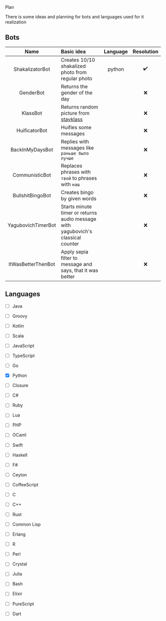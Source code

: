  Plan

There is some ideas and planning for bots and languages used for it realization

## Bots

| Name               | Basic idea                                                                       | Language | Resolution |
| :---:              | :---                                                                             | :---:    | :---:      |
| ShakalizatorBot    | Creates 10/10 shakalized photo from regular photo                                | python   |  :heavy_check_mark: |
| GenderBot          | Returns the gender of the day                                                    |          | :x:        |
| KlassBot           | Returns random picture from [stavklass](http://stavklass.ru)                     |          | :x:        |
| HuificatorBot      | Huifies some messages                                                            |          | :x:        |
| BackInMyDaysBot    | Replies with messages like `раньше было лучше`                                   |          | :x:        |
| CommunisticBot     | Replaces phrases with `твой` to phrases with `наш`                               |          | :x:        |
| BullshitBingoBot   | Creates bingo by given words                                                     |          | :x:        |
| YagubovichTimerBot | Starts minute timer or returns audio message with yagubovich's classical counter |          | :x:        |
| ItWasBetterThenBot | Apply sepia filter to message and says, that it was better                       |          | :x:        |


## Languages

- [ ] Java
- [ ] Groovy
- [ ] Kotlin
- [ ] Scala
- [ ] JavaScript
- [ ] TypeScript
- [ ] Go
- [x] Python
- [ ] Closure
- [ ] C#
- [ ] Ruby
- [ ] Lua
- [ ] PHP
- [ ] OCaml
- [ ] Swift
- [ ] Haskell
- [ ] F#
- [ ] Ceylon
- [ ] CoffeeScript
- [ ] C
- [ ] C++
- [ ] Rust
- [ ] Common Lisp
- [ ] Erlang
- [ ] R
- [ ] Perl
- [ ] Crystal
- [ ] Julia
- [ ] Bash
- [ ] Elixir
- [ ] PureScript
- [ ] Dart

